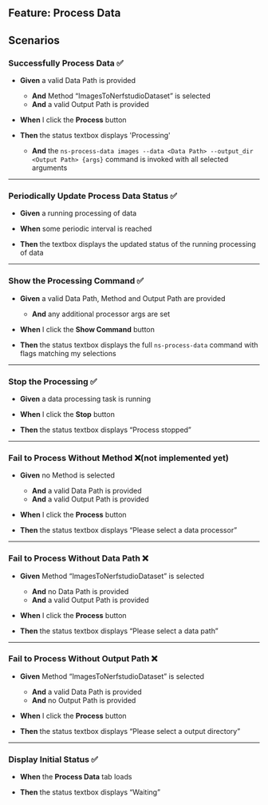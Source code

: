 ## Feature: Process Data


## Scenarios

### Successfully Process Data ✅
- **Given** a valid Data Path is provided  
  - **And** Method “ImagesToNerfstudioDataset” is selected  
  - **And** a valid Output Path is provided  

- **When** I click the **Process** button  

- **Then** the status textbox displays 'Processing'  
  - **And** the `ns-process-data images --data <Data Path> --output_dir <Output Path> {args}` command is invoked with all selected arguments  

---
### Periodically Update Process Data Status ✅
- **Given** a running processing of data    

- **When** some periodic interval is reached  

- **Then** the textbox displays the updated status of the running processing of data

---

### Show the Processing Command ✅
- **Given** a valid Data Path, Method and Output Path are provided  
  - **And** any additional processor args are set  

- **When** I click the **Show Command** button  

- **Then** the status textbox displays the full `ns-process-data` command with flags matching my selections  

---

### Stop the Processing ✅
- **Given** a data processing task is running  

- **When** I click the **Stop** button  

- **Then** the status textbox displays “Process stopped”  

---

### Fail to Process Without Method ❌(not implemented yet)
- **Given** no Method is selected  
  - **And** a valid Data Path is provided  
  - **And** a valid Output Path is provided  

- **When** I click the **Process** button  

- **Then** the status textbox displays “Please select a data processor”  

---

### Fail to Process Without Data Path ❌
- **Given** Method “ImagesToNerfstudioDataset” is selected  
  - **And** no Data Path is provided  
  - **And** a valid Output Path is provided  

- **When** I click the **Process** button  

- **Then** the status textbox displays “Please select a data path”  

---

### Fail to Process Without Output Path ❌
- **Given** Method “ImagesToNerfstudioDataset” is selected  
  - **And** a valid Data Path is provided  
  - **And** no Output Path is provided  

- **When** I click the **Process** button  

- **Then** the status textbox displays “Please select a output directory”  

---

### Display Initial Status ✅
- **When** the **Process Data** tab loads  

- **Then** the status textbox displays “Waiting”  